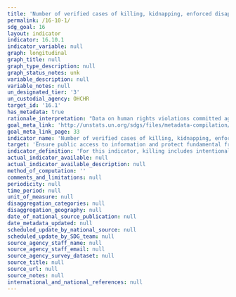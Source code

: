 ```yaml
---
title: 'Number of verified cases of killing, kidnapping, enforced disappearance, arbitrary detention and torture of journalists, associated media personnel, trade unionists and human rights advocates in the previous 12 months'
permalink: /16-10-1/
sdg_goal: 16
layout: indicator
indicator: 16.10.1
indicator_variable: null
graph: longitudinal
graph_title: null
graph_type_description: null
graph_status_notes: unk
variable_description: null
variable_notes: null
un_designated_tier: '3'
un_custodial_agency: OHCHR
target_id: '16.1'
has_metadata: true
rationale_interpretation: "Data on human rights violations committed against journalist, trade unionists and human rights defenders is required to know if fundamental freedoms, including the right to freedom of opinion and expression, which includes the right to receive information, and the right to freedom of peaceful assembly and of association are protected in accordance with international law. The State is obliged to respect the human rights of all persons under its jurisdiction, in that it must refrain from infringement on rights, as well as an obligation to protect individuals against acts of third parties. The indicator therefore measures all such cases, but where the killing, disappearance, detention, assault or torture is perpetrated by an agent of the State or any other person acting under government authority or with its complicity, tolerance or acquiescence, or where the State fails to adequately investigate, punish or redress an offence committed by a third party, this will constitute a violation of human rights. \nKilling, disappearance, arbitrary detention, assault and torture of journalists, trade unionists or human rights defenders may have a chilling effect on freedom of expression and other fundamental freedoms. In order to have a full picture of the extent of protection of fundamental freedoms, it is advisable to also have a basket of indicators at national level including on access to information, other aspects of the rights to freedom of opinion and expression and freedom of assembly and association, notably the right to communicate with international human rights mechanisms, and other types of human rights violations often committed against journalists, trade unionists and human rights defenders, which may include intimidation, harassment, prosecution, defamation, and restricting mobility."
goal_meta_link: 'http://unstats.un.org/sdgs/files/metadata-compilation/Metadata-Goal-16.pdf'
goal_meta_link_page: 33
indicator_name: 'Number of verified cases of killing, kidnapping, enforced disappearance, arbitrary detention and torture of journalists, associated media personnel, trade unionists and human rights advocates in the previous 12 months'
target: 'Ensure public access to information and protect fundamental freedoms, in accordance with national legislation and international agreements.'
indicator_definition: 'For this indicator, killing includes intentional homicide and other arbitrary deprivation of life, as formulated in Article 6(1) ICCPR. Enforced disappearance is defined as the arrest, detention, abduction or any other form of deprivation of liberty, followed by a refusal to acknowledge the deprivation of liberty or by concealment of the fate or whereabouts of the disappeared person, which place such a person outside the protection of the law (International Convention for the Protection of All Persons from Enforced Disappearance, adapted to account for disappearances perpetrated by non-State actors). Arbitrary detention is detention without due process and safeguards, as outlined in Article 9(1) ICCPR. Torture means any act by which severe pain or suffering, whether physical or mental, is intentionally inflicted on a person for such purposes as obtaining from him or a third person information or a confession, punishing him for an act he or a third person has committed or is suspected of having committed, or intimidating or coercing him or a third person, or for any reason based on discrimination of any kind, when such pain or suffering is inflicted by or at the instigation of or with the consent or acquiescence of a public official or other person acting in an official capacity (Convention against Torture). Assault means physical attack against the body of another person resulting in serious bodily injury. Human rights defenders is a term used to describe people who, individually or with others, act to promote or protect human rights. Human rights defenders are identified above all by what they do and it is through a description of their actions and of some of the contexts in which they work that the term can best be explained. The definition of human rights defenders may include journalists and trade unionists, but each individual case is counted only once. Other examples may include a student campaigning to end torture in prisons, a politician who takes a stand against endemic corruption or witnesses in court cases on human rights abuses. Journalists cover ''journalists, media workers and social media producers who generate a significant amount of public-interest journalism.'' This concepualisation, has been agreed by UNESCO Member States, and could include a wide range of actors, including professional full-time reporters and analysts, foreign correspondents and local journalists, as well as bloggers and other social media producers who engage in forms of self-publication in print, on the Internet or elsewhere, journalists from ''traditional media'' and those who work across multiple media. The term "trade unionist" refers to an individual employed or accredited by a trade union, and other elected representatives of workers, including workers in the informal sector. The indicator is calculated as the total number of reported cases of killing, disappearance, arbitrary detention, assault and torture of journalists, trade unionists or human rights defenders during the reporting period which are verified by an independent entity (in this case OHCHR and UNESCO).'
actual_indicator_available: null
actual_indicator_available_description: null
method_of_computation: ''
comments_and_limitations: null
periodicity: null
time_period: null
unit_of_measure: null
disaggregation_categories: null
disaggregation_geography: null
date_of_national_source_publication: null
date_metadata_updated: null
scheduled_update_by_national_source: null
scheduled_update_by_SDG_team: null
source_agency_staff_name: null
source_agency_staff_email: null
source_agency_survey_dataset: null
source_title: null
source_url: null
source_notes: null
international_and_national_references: null
---
```


